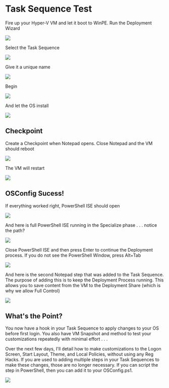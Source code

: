 # Task Sequence Test

Fire up your Hyper-V VM and let it boot to WinPE. Run the Deployment Wizard

![](../../.gitbook/assets/2018-08-07_1-25-19.png)

Select the Task Sequence

![](../../.gitbook/assets/2018-08-07_1-33-38.png)

Give it a unique name

![](../../.gitbook/assets/2018-08-07_1-34-09.png)

Begin

![](../../.gitbook/assets/2018-08-07_1-34-40.png)

And let the OS install

![](../../.gitbook/assets/2018-08-07_1-36-54.png)

## Checkpoint

Create a Checkpoint when Notepad opens. Close Notepad and the VM should reboot

![](../../.gitbook/assets/2018-08-07_1-37-53.png)

The VM will restart

![](../../.gitbook/assets/2018-08-07_1-40-13.png)

## OSConfig Sucess!

If everything worked right, PowerShell ISE should open

![](../../.gitbook/assets/2018-08-07_1-48-53.png)

And here is full PowerShell ISE running in the Specialize phase . . . notice the path?

![](../../.gitbook/assets/2018-08-07_1-49-16.png)

Close PowerShell ISE and then press Enter to continue the Deployment process. If you do not see the PowerShell Window, press Alt+Tab

![](../../.gitbook/assets/2018-08-07_2-06-12.png)

And here is the second Notepad step that was added to the Task Sequence. The purpose of adding this is to keep the Deployment Process running. This allows you to save content from the VM to the Deployment Share \(which is why we allow Full Control\)

![](../../.gitbook/assets/2018-08-07_2-12-26.png)

## What's the Point?

You now have a hook in your Task Sequence to apply changes to your OS before first login. You also have VM Snapshot and method to test your customizations repeatedly with minimal effort . . .

Over the next few days, I'll detail how to make customizations to the Logon Screen, Start Layout, Theme, and Local Policies, without using any Reg Hacks. If you are used to adding multiple steps in your Task Sequences to make these changes, those are no longer necessary. If you can script the step in PowerShell, then you can add it to your OSConfig.ps1.

![](../../.gitbook/assets/2018-08-07_2-03-08.png)

